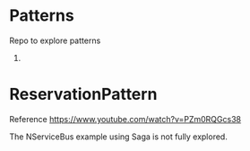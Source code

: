 # Patterns
Repo to explore patterns

1. 
ReservationPattern
===============
Reference
https://www.youtube.com/watch?v=PZm0RQGcs38

The NServiceBus example using Saga is not fully explored.